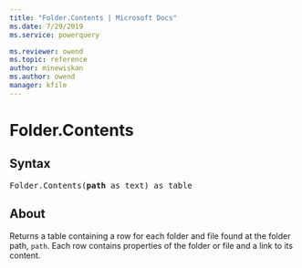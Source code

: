 ```yaml
---
title: "Folder.Contents | Microsoft Docs"
ms.date: 7/29/2019
ms.service: powerquery

ms.reviewer: owend
ms.topic: reference
author: minewiskan
ms.author: owend
manager: kfile
---
```

# Folder.Contents

## Syntax

<pre>
Folder.Contents(<b>path</b> as text) as table
</pre>
  
## About  
Returns a table containing a row for each folder and file found at the folder path, `path`. Each row contains properties of the folder or file and a link to its content.
